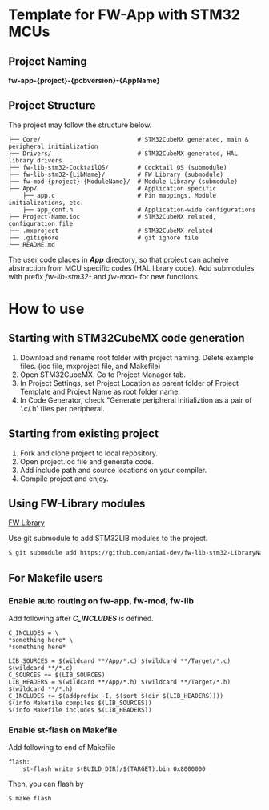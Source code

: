# Template for FW-App with STM32 MCUs

## Project Naming
**fw-app-{project}-{pcbversion}-{AppName}**

## Project Structure
The project may follow the structure below.

    ├── Core/                           # STM32CubeMX generated, main & peripheral initialization
    ├── Drivers/                        # STM32CubeMX generated, HAL library drivers
    ├── fw-lib-stm32-CocktailOS/        # Cocktail OS (submodule)
    ├── fw-lib-stm32-{LibName}/         # FW Library (submodule)
    ├── fw-mod-{project}-{ModuleName}/  # Module Library (submodule)
    ├── App/                            # Application specific
        ├── app.c                       # Pin mappings, Module initializations, etc.
        ├── app_conf.h                  # Application-wide configurations
    ├── Project-Name.ioc                # STM32CubeMX related, configuration file
    ├── .mxproject                      # STM32CubeMX related
    ├── .gitignore                      # git ignore file
    └── README.md

The user code places in ***App*** directory, so that project can acheive abstraction from MCU specific codes (HAL library code). Add submodules with prefix *fw-lib-stm32-* and *fw-mod-* for new functions.

# How to use

## Starting with STM32CubeMX code generation
1. Download and rename root folder with project naming.
Delete example files. (ioc file, mxproject file, and Makefile)
2. Open STM32CubeMX. Go to Project Manager tab.
3. In Project Settings, set Project Location as parent folder of Project Template and Project Name as root folder name.
4. In Code Generator, check "Generate peripheral initializtion as a pair of '.c/.h' files per peripheral.

## Starting from existing project
1. Fork and clone project to local repository.
2. Open project.ioc file and generate code.
3. Add include path and source locations on your compiler.
4. Compile project and enjoy.

## Using FW-Library modules
[FW Library](https://github.com/aniai-dev/FW-Library)

Use git submodule to add STM32LIB modules to the project.

```bash
$ git submodule add https://github.com/aniai-dev/fw-lib-stm32-LibraryName
```

## For Makefile users

### Enable auto routing on fw-app, fw-mod, fw-lib

Add following after ***C_INCLUDES*** is defined.
```make
C_INCLUDES = \
*something here* \
*something here*

LIB_SOURCES = $(wildcard **/App/*.c) $(wildcard **/Target/*.c) $(wildcard **/*.c)
C_SOURCES += $(LIB_SOURCES)
LIB_HEADERS = $(wildcard **/App/*.h) $(wildcard **/Target/*.h) $(wildcard **/*.h)
C_INCLUDES += $(addprefix -I, $(sort $(dir $(LIB_HEADERS))))
$(info Makefile compiles $(LIB_SOURCES))
$(info Makefile includes $(LIB_HEADERS))
```
### Enable st-flash on Makefile
Add following to end of Makefile

    flash:
        st-flash write $(BUILD_DIR)/$(TARGET).bin 0x8000000
    
Then, you can flash by

```bash
$ make flash
```
